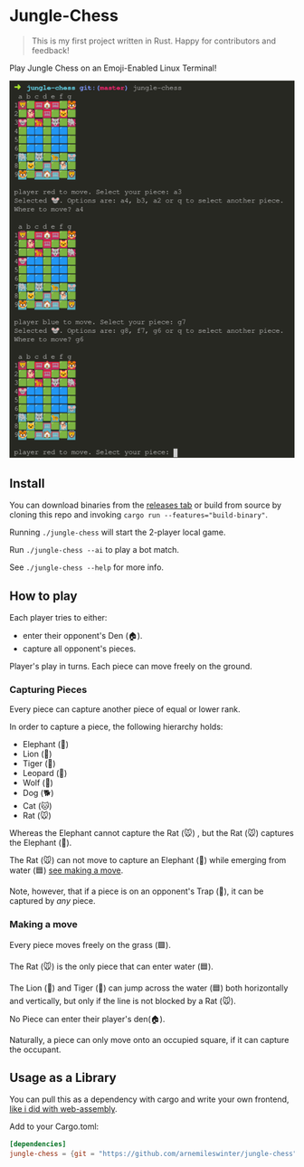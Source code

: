 # Jungle-Chess

> This is my first project written in Rust. Happy for contributors and feedback!

Play Jungle Chess on an Emoji-Enabled Linux Terminal!

![terminal screenshot](screenshot.png)

## Install

You can download binaries from the [releases tab](https://github.com/arnemileswinter/jungle-chess/releases/) or build from source by cloning this repo and invoking `cargo run --features="build-binary"`.

Running `./jungle-chess` will start the 2-player local game.

Run `./jungle-chess --ai` to play a bot match.

See `./jungle-chess --help` for more info.

## How to play

Each player tries to either: 

   - enter their opponent's Den (🏠). 
   - capture all opponent's pieces.

Player's play in turns. Each piece can move freely on the ground.

### Capturing Pieces

Every piece can capture another piece of equal or lower rank.

In order to capture a piece, the following hierarchy holds:

   - Elephant (🐘)
   - Lion (🦁)
   - Tiger (🐯)   
   - Leopard (🐆)
   - Wolf (🐺)
   - Dog (🐕)
   - Cat (🐱)
   - Rat (🐭)

Whereas the Elephant cannot capture the Rat (🐭) , but the Rat (🐭) captures the Elephant (🐘).

The Rat (🐭) can not move to capture an Elephant (🐘) while emerging from water (🟦) [see making a move](#making-a-move).

Note, however, that if a piece is on an opponent's Trap (🥅), it can be captured by *any* piece.


### Making a move

Every piece moves freely on the grass (🟩).

The Rat (🐭) is the only piece that can enter water (🟦).

The Lion (🦁) and Tiger (🐯) can jump across the water (🟦) both horizontally and vertically, but only if the line is not blocked by a Rat (🐭).

No Piece can enter their player's den(🏠).

Naturally, a piece can only move onto an occupied square, if it can capture the occupant.

## Usage as a Library

You can pull this as a dependency with cargo and write your own frontend, [like i did with web-assembly](https://github.com/arnemileswinter/jungle-chess-web).

Add to your Cargo.toml:
```toml
[dependencies]
jungle-chess = {git = "https://github.com/arnemileswinter/jungle-chess", tag = "v1.3.0"}
```
